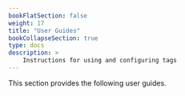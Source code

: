 ```yaml
---
bookFlatSection: false
weight: 17
title: "User Guides"
bookCollapseSection: true
type: docs
description: >
    Instructions for using and configuring tags
---
```


This section provides the following user guides.